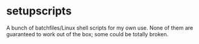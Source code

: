 # setupscripts
 
A bunch of batchfiles/Linux shell scripts for my own use. 
None of them are guaranteed to work out of the box; some could be totally broken.